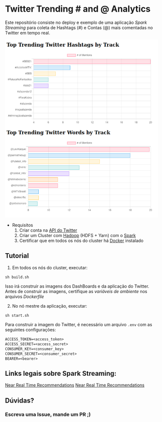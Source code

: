 # Twitter Trending # and @ Analytics

Este repositório consiste no deploy e exemplo de uma aplicação _Spark Streaming_ para coleta
de Hashtags (#) e Contas (@) mais comentadas no Twitter em tempo real.

![Exemplo da Aplicação](./imagens/image.png)

* Requisitos
    1. Criar conta na [API do Twitter](https://developer.twitter.com/) 
    2. Criar um Cluster com [Hadoop](https://hadoop.apache.org/) (HDFS + Yarn) com o [Spark](https://spark.apache.org/)
    3. Certificar que em todos os nós do cluster há [Docker](https://www.docker.com/) instalado


## Tutorial

1. Em todos os nós do cluster, executar:
```shell
sh build.sh
```
Isso irá construir as imagens dos DashBoards e da aplicação do Twitter. 
Antes de construir as imagens, certifique as *variáveis de ambiente* nos arquivos _Dockerfile_



2. No nó mestre da aplicação, executar:
```shell
sh start.sh
```
Para construir a imagem do Twitter, é necessário um arquivo `.env` com as seguintes configurações:
```shell
ACCESS_TOKEN=<access_token>
ACCESS_SECRET=<access_secret>
CONSUMER_KEY=<consumer_key>
CONSUMER_SECRET=<consumer_secret>
BEARER=<bearer>
```

## Links legais sobre Spark Streaming:
[Near Real Time Recommendations](https://databricks.com/session/near-real-time-netflix-recommendations-using-apache-spark-streaming)
[Near Real Time Recommendations](https://sparkhub.databricks.com/video/spark-and-spark-streaming-at-netflix/)

## Dúvidas?
### Escreva uma Issue, mande um PR ;)